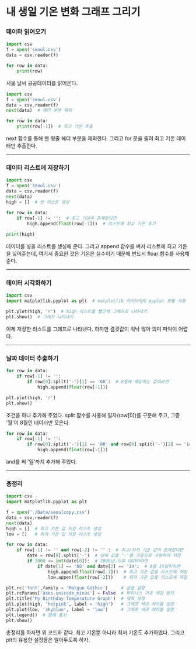 # 내 생일 기온 변화 그래프 그리기



### 데이터 읽어오기

```python
import csv
f = open('seoul.csv')
data = csv.reader(f)

for row in data:
    print(row)
```

 서울 날씨 공공데이터를 읽어온다.



```python
import csv
f = open('seoul.csv')
data = csv.reader(f)
next(data)  # 헤더 부분 제외

for row in data:
    print(row[-1])  # 최고 기온 추출
```

 next 함수를 통해 맨 윗줄 헤더 부분을 제외한다. 그리고 for 문을 돌려 최고 기온 데이터만 추출한다.



---



### 데이터 리스트에 저장하기

``` python
import csv
f = open('seoul.csv')
data = csv.reader(f)
next(data)
high = []  # 빈 리스트 생성

for row in data:
    if row[-1] != '':  # 최고 기온이 존재한다면
        high.append(float(row[-1]))  # 리스트에 최고 기온 추가
        
print(high)
```

 데이터를 넣을 리스트를 생성해 준다. 그리고 append 함수를 써서 리스트에 최고 기온을 넣어주는데, 여기서 중요한 것은 기온은 실수이기 때문에 반드시 floar 함수를 사용해 준다.



---



### 데이터 시각화하기

```python
import csv
import matplotlib.pyplot as plt  # matplotlib 라이브러리 pyplot 모듈 사용

plt.plot(high, 'r')  # high 리스트를 빨간색 그래프로 나타내기
plt.show()  # 그래프 나타내기
```

 이제 저장한 리스트를 그래프로 나타낸다. 하지만 결괏값이 워낙 많아 의미 파악이 어렵다.



---



### 날짜 데이터 추출하기

```python
for row in data:
    if row[-1] != '':
        if row[0].split('-')[1] == '08':  # 8월에 해당하는 값이라면
            high.append(float(row[-1]))

plt.plot(high, 'r')
plt.show()
```

 조건을 하나 추가해 주었다. split 함수를 사용해 일자(row[0])를 구분해 주고, 그중 '월'이 8월인 데이터만 모은다.



```python
for row in data:
    if row[-1] != '':
        if row[0].split('-')[1] == '08' and row[0].split('-')[2] == '14': 
            high.append(float(row[-1]))
```

 and를 써 '일'까지 추가해 주었다.



---



### 총정리

```python
import csv
import matplotlib.pyplot as plt

f = open('./Data/seoulcopy.csv')
data = csv.reader(f)
next(data)
high = []  # 최고 기온 값 저장 리스트 생성
low = []   # 최저 기온 값 저장 리스트 생성

for row in data:
    if row[-1] != '' and row[-2] != '' :  # 최고/최저 기온 값이 존재한다면
        date = row[0].split('-')  # 날짜 값을 '-'를 기준으로 구분하여 저장
        if 2000 <= int(date[0]):  # 2000년 이후 데이터라면
            if date[1] == '08' and date[2] == '14':  # 8월 14일이라면
                high.append(float(row[-1]))  # 최고 기온 값을 리스트에 저장
                low.appen(float(row[-2]))    # 최저 기온 값을 리스트에 저장

plt.rc('font',family = 'Malgun Gothic')     # 글꼴 설정
plt.rcParams['axes.unicode_minus'] = False  # 마이너스 기호 깨짐 방지
plt.title('My Birthday Temperature Graph')  # 제목 설정
plt.plot(high, 'hotpink', label = 'high')   # 그래프 색과 레이블 설정
plt.plot(low, 'skyblue', label = 'low')     # 그래프 색과 레이블 설정
plt.legend()  # 범례 표시
plt.show()
```

 총정리를 하자면 위 코드와 같다. 최고 기온뿐 아니라 최저 기온도 추가하였다. 그리고 plt의 유용한 설정들은 알아두도록 하자.